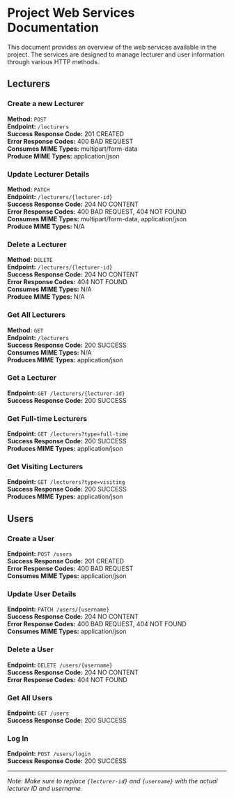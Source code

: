 # Project Web Services Documentation

This document provides an overview of the web services available in the project. The services are designed to manage lecturer and user information through various HTTP methods.

## Lecturers

### Create a new Lecturer
**Method:** `POST`  
**Endpoint:** `/lecturers`  
**Success Response Code:** 201 CREATED  
**Error Response Codes:** 400 BAD REQUEST  
**Consumes MIME Types:** multipart/form-data  
**Produce MIME Types:** application/json

### Update Lecturer Details
**Method:** `PATCH`  
**Endpoint:** `/lecturers/{lecturer-id}`  
**Success Response Code:** 204 NO CONTENT  
**Error Response Codes:** 400 BAD REQUEST, 404 NOT FOUND  
**Consumes MIME Types:** multipart/form-data, application/json  
**Produce MIME Types:** N/A


### Delete a Lecturer

**Method:** `DELETE`  
**Endpoint:** `/lecturers/{lecturer-id}`  
**Success Response Code:** 204 NO CONTENT  
**Error Response Codes:** 404 NOT FOUND  
**Consumes MIME Types:** N/A  
**Produce MIME Types:** N/A


### Get All Lecturers

**Method:** `GET` </br>
**Endpoint:** `/lecturers`  
**Success Response Code:** 200 SUCCESS  
**Consumes MIME Types:** N/A  
**Produces MIME Types:** application/json


### Get a Lecturer
**Endpoint:** `GET /lecturers/{lecturer-id}`  
**Success Response Code:** 200 SUCCESS

### Get Full-time Lecturers
**Endpoint:** `GET /lecturers?type=full-time`  
**Success Response Code:** 200 SUCCESS  
**Produces MIME Types:** application/json

### Get Visiting Lecturers
**Endpoint:** `GET /lecturers?type=visiting`  
**Success Response Code:** 200 SUCCESS  
**Produces MIME Types:** application/json

## Users

### Create a User
**Endpoint:** `POST /users`  
**Success Response Code:** 201 CREATED  
**Error Response Codes:** 400 BAD REQUEST  
**Consumes MIME Types:** application/json

### Update User Details
**Endpoint:** `PATCH /users/{username}`  
**Success Response Code:** 204 NO CONTENT  
**Error Response Codes:** 400 BAD REQUEST, 404 NOT FOUND  
**Consumes MIME Types:** application/json

### Delete a User
**Endpoint:** `DELETE /users/{username}`  
**Success Response Code:** 204 NO CONTENT  
**Error Response Codes:** 404 NOT FOUND

### Get All Users
**Endpoint:** `GET /users`  
**Success Response Code:** 200 SUCCESS

### Log In
**Endpoint:** `POST /users/login`  
**Success Response Code:** 200 SUCCESS

---

*Note: Make sure to replace `{lecturer-id}` and `{username}` with the actual lecturer ID and username.*
